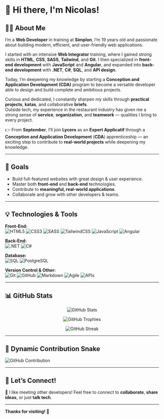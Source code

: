 # 👋 Hi there, I'm Nicolas!

## 👨‍💻 About Me

I’m a **Web Developer** in training at **Simplon**, I’m 19 years old and passionate about building modern, efficient, and user-friendly web applications.

I started with an intensive **Web Integrator** training, where I gained strong skills in **HTML**, **CSS**, **SASS**, **Tailwind**, and **Git**. I then specialized in **front-end development** with **JavaScript** and **Angular**, and expanded into **back-end development** with **.NET**, **C#**, **SQL**, and **API design**.

Today, I’m deepening my knowledge by starting a **Conception and Application Development (CDA)** program to become a versatile developer able to design and build complete and ambitious projects.

Curious and dedicated, I constantly sharpen my skills through **practical projects**, **katas**, and collaborative **briefs**.  
Outside tech, my experience in the restaurant industry has given me a strong sense of **service**, **organization**, and **teamwork** — qualities I bring to every project.

👉 From **September**, I’ll join **Lycero** as an **Expert Applicatif** through a **Conception and Application Development** (**CDA**) apprenticeship — an exciting step to contribute to **real-world projects** while deepening my knowledge.

---

## 🚀 Goals
- Build full-featured websites with great design & user experience.
- Master both **front-end** and **back-end** technologies.
- Contribute to **meaningful, real-world applications**.
- Collaborate and grow with other developers & teams.

---

## 💡 Technologies & Tools

**Front-End:**  
![HTML5](https://img.shields.io/badge/-HTML5-E34F26?style=flat-square&logo=html5&logoColor=white)
![CSS3](https://img.shields.io/badge/-CSS3-1572B6?style=flat-square&logo=css3&logoColor=white)
![SASS](https://img.shields.io/badge/-SASS-CC6699?style=flat-square&logo=sass&logoColor=white)
![TailwindCSS](https://img.shields.io/badge/-Tailwind_CSS-38B2AC?style=flat-square&logo=tailwind-css&logoColor=white)
![JavaScript](https://img.shields.io/badge/-JavaScript-F7DF1E?style=flat-square&logo=javascript&logoColor=black)
![Angular](https://img.shields.io/badge/-Angular-DD0031?style=flat-square&logo=angular&logoColor=white)


**Back-End:**  
![.NET](https://img.shields.io/badge/-.NET-512BD4?style=flat-square&logo=dotnet&logoColor=white)
![C#](https://img.shields.io/badge/-C%23-239120?style=flat-square&logo=c-sharp&logoColor=white)

**Database:**  
![SQL](https://img.shields.io/badge/-SQL-4479A1?style=flat-square&logo=mysql&logoColor=white)
![PostgreSQL](https://img.shields.io/badge/-PostgreSQL-336791?style=flat-square&logo=postgresql&logoColor=white)

**Version Control & Other:**  
![Git](https://img.shields.io/badge/-Git-F05032?style=flat-square&logo=git&logoColor=white)
![GitHub](https://img.shields.io/badge/-GitHub-181717?style=flat-square&logo=github&logoColor=white)
![Markdown](https://img.shields.io/badge/-Markdown-000000?style=flat-square&logo=markdown&logoColor=white)
![Agile](https://img.shields.io/badge/-Agile-0052CC?style=flat-square&logo=jira&logoColor=white)
![APIs](https://img.shields.io/badge/-API-FF6F00?style=flat-square&logo=api&logoColor=white)

---

## 📊 GitHub Stats

<p align="center">
  <img src="https://github-readme-stats.vercel.app/api?username=Lafuente-Nicolas&show_icons=true&theme=radical" alt="GitHub Stats"/>
</p>
<p align="center">
  <img src="https://github-profile-trophy.vercel.app/?username=Lafuente-Nicolas&theme=radical&no-bg=true&margin-w=15" alt="GitHub Trophies"/>
</p>
<p align="center">
  <img src="https://github-readme-streak-stats.herokuapp.com/?user=Lafuente-Nicolas&theme=radical" alt="GitHub Streak"/>
</p>

---

## 🐍 Dynamic Contribution Snake

![GitHub Contribution](https://ghchart.rshah.org/Lafuente-Nicolas)


---

## 🎯 Let’s Connect!
💬 I like meeting other developers! Feel free to connect to **collaborate**, **share ideas**, or just **talk tech**.

---

**Thanks for visiting! 🚀**


